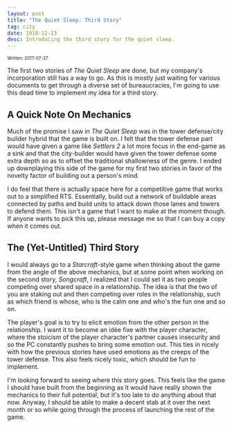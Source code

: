```yaml
---
layout: post
title: "The Quiet Sleep: Third Story"
tag: city
date: 2018-12-23
desc: Introducing the third story for the quiet sleep.
---
```


<p style="font-size:10px">Written: 2017-07-27


The first two stories of *The Quiet Sleep* are done, but my company's incorporation still has a way to go. As this is mostly just waiting for various documents to get through a diverse set of bureaucracies, I'm going to use this dead time to implement my idea for a third story.

## A Quick Note On Mechanics

Much of the promise I saw in *The Quiet Sleep* was in the tower defense/city builder hybrid that the game is built on. I felt that the tower defense part would have given a game like *Settlers 2* a lot more focus in the end-game as a sink and that the city-builder would have given the tower defense some extra depth so as to offset the traditional shallowness of the genre. I ended up downplaying this side of the game for my first two stories in favor of the novelty factor of building out a person's mind.


I do feel that there is actually space here for a competitive game that works out to a simplified RTS. Essentially, build out a network of buildable areas connected by paths and build units to attack down those lanes and towers to defend them. This isn't a game that I want to make at the moment though. If anyone wants to pick this up, please message me so that I can buy a copy when it comes out.

## The (Yet-Untitled) Third Story

I would always go to a *Starcraft*-style game when thinking about the game from the angle of the above mechanics, but at some point when working on the second story, *Songcraft*, I realized that I could set it as two people competing over shared space in a relationship. The idea is that the two of you are staking out and then competing over roles in the relationship, such as which friend is whose, who is the calm one and who's the fun one and so on.


The player's goal is to try to elicit emotion from the other person in the relationship. I want it to become an idée fixe with the player character, where the stoicism of the player character's partner causes insecurity and so the PC constantly pushes to bring some emotion out. This ties in nicely with how the previous stories have used emotions as the creeps of the tower defense. This also feels nicely toxic, which should be fun to implement.


I'm looking forward to seeing where this story goes. This feels like the game I should have built from the beginning as it would have really shown the mechanics to their full potential, but it's too late to do anything about that now. Anyway, I should be able to make a decent stab at it over the next month or so while going through the process of launching the rest of the game.

